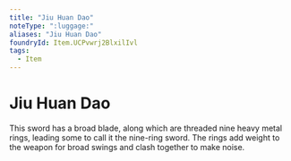 ```yaml
---
title: "Jiu Huan Dao"
noteType: ":luggage:"
aliases: "Jiu Huan Dao"
foundryId: Item.UCPvwrj2BlxilIvl
tags:
  - Item
---
```


# Jiu Huan Dao

This sword has a broad blade, along which are threaded nine heavy metal rings, leading some to call it the nine-ring sword. The rings add weight to the weapon for broad swings and clash together to make noise.
